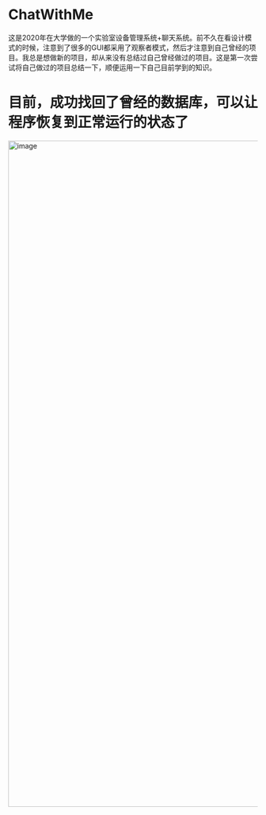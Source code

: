 # ChatWithMe
这是2020年在大学做的一个实验室设备管理系统+聊天系统。前不久在看设计模式的时候，注意到了很多的GUI都采用了观察者模式，然后才注意到自己曾经的项目。我总是想做新的项目，却从来没有总结过自己曾经做过的项目。这是第一次尝试将自己做过的项目总结一下，顺便运用一下自己目前学到的知识。


# 目前，成功找回了曾经的数据库，可以让程序恢复到正常运行的状态了

<img width="1342" alt="image" src="https://github.com/user-attachments/assets/b61c2c69-13b4-4530-ab4c-32d06b8af25f">



